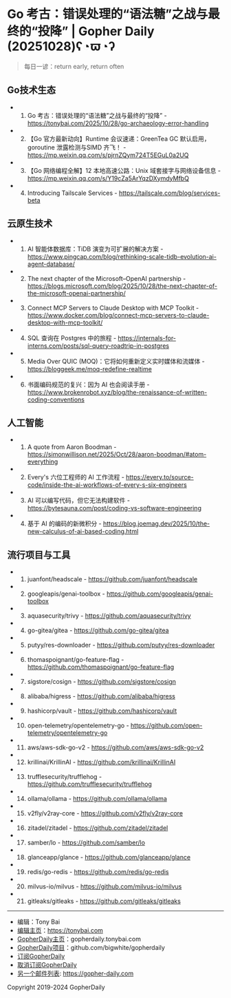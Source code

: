 # Go 考古：错误处理的“语法糖”之战与最终的“投降” | Gopher Daily (20251028)ʕ◔ϖ◔ʔ

>每日一谚：return early, return often

## Go技术生态


- 1. Go 考古：错误处理的“语法糖”之战与最终的“投降” - https://tonybai.com/2025/10/28/go-archaeology-error-handling

- 2. 【Go 官方最新动向】Runtime 会议速递：GreenTea GC 默认启用，goroutine 泄露检测与SIMD 齐飞！ - https://mp.weixin.qq.com/s/pjrnZQym724T5EGuL0a2UQ

- 3. 【Go 网络编程全解】12 本地高速公路：Unix 域套接字与网络设备信息 - https://mp.weixin.qq.com/s/Y19cZa5ArYqzDXymdyMfbQ

- 4. Introducing Tailscale Services - https://tailscale.com/blog/services-beta


## 云原生技术


- 1. AI 智能体数据库：TiDB 演变为可扩展的解决方案 - https://www.pingcap.com/blog/rethinking-scale-tidb-evolution-ai-agent-database/

- 2. The next chapter of the Microsoft–OpenAI partnership - https://blogs.microsoft.com/blog/2025/10/28/the-next-chapter-of-the-microsoft-openai-partnership/

- 3. Connect MCP Servers to Claude Desktop with MCP Toolkit - https://www.docker.com/blog/connect-mcp-servers-to-claude-desktop-with-mcp-toolkit/

- 4. SQL 查询在 Postgres 中的旅程 - https://internals-for-interns.com/posts/sql-query-roadtrip-in-postgres

- 5. Media Over QUIC (MOQ)：它将如何重新定义实时媒体和流媒体 - https://bloggeek.me/moq-redefine-realtime

- 6. 书面编码规范的复兴：因为 AI 也会阅读手册 - https://www.brokenrobot.xyz/blog/the-renaissance-of-written-coding-conventions


## 人工智能


- 1. A quote from Aaron Boodman - https://simonwillison.net/2025/Oct/28/aaron-boodman/#atom-everything

- 2. Every&#39;s 六位工程师的 AI 工作流程 - https://every.to/source-code/inside-the-ai-workflows-of-every-s-six-engineers

- 3. AI 可以编写代码，但它无法构建软件 - https://bytesauna.com/post/coding-vs-software-engineering

- 4. 基于 AI 的编码的新微积分 - https://blog.joemag.dev/2025/10/the-new-calculus-of-ai-based-coding.html


## 流行项目与工具


- 1. juanfont/headscale - https://github.com/juanfont/headscale

- 2. googleapis/genai-toolbox - https://github.com/googleapis/genai-toolbox

- 3. aquasecurity/trivy - https://github.com/aquasecurity/trivy

- 4. go-gitea/gitea - https://github.com/go-gitea/gitea

- 5. putyy/res-downloader - https://github.com/putyy/res-downloader

- 6. thomaspoignant/go-feature-flag - https://github.com/thomaspoignant/go-feature-flag

- 7. sigstore/cosign - https://github.com/sigstore/cosign

- 8. alibaba/higress - https://github.com/alibaba/higress

- 9. hashicorp/vault - https://github.com/hashicorp/vault

- 10. open-telemetry/opentelemetry-go - https://github.com/open-telemetry/opentelemetry-go

- 11. aws/aws-sdk-go-v2 - https://github.com/aws/aws-sdk-go-v2

- 12. krillinai/KrillinAI - https://github.com/krillinai/KrillinAI

- 13. trufflesecurity/trufflehog - https://github.com/trufflesecurity/trufflehog

- 14. ollama/ollama - https://github.com/ollama/ollama

- 15. v2fly/v2ray-core - https://github.com/v2fly/v2ray-core

- 16. zitadel/zitadel - https://github.com/zitadel/zitadel

- 17. samber/lo - https://github.com/samber/lo

- 18. glanceapp/glance - https://github.com/glanceapp/glance

- 19. redis/go-redis - https://github.com/redis/go-redis

- 20. milvus-io/milvus - https://github.com/milvus-io/milvus

- 21. gitleaks/gitleaks - https://github.com/gitleaks/gitleaks


----

- 编辑：Tony Bai
- [编辑主页](https://tonybai.com)：https://tonybai.com
- [GopherDaily主页](https://gopherdaily.tonybai.com)：gopherdaily.tonybai.com
- [GopherDaily项目](https://github.com/bigwhite/gopherdaily)：github.com/bigwhite/gopherdaily
- [订阅GopherDaily](https://gopherdaily.tonybai.com/subscribe)
- [取消订阅GopherDaily](https://gopherdaily.tonybai.com/unsubscribe)
- [另一个邮件列表](https://gopher-daily.com): https://gopher-daily.com

Copyright 2019-2024 GopherDaily

